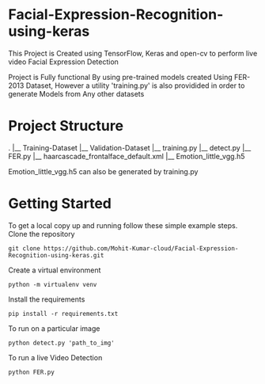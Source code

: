 # Facial-Expression-Recognition-using-keras

This Project is Created using TensorFlow, Keras and open-cv to perform live video Facial Expression Detection

Project is Fully functional By using pre-trained models created Using FER-2013 Dataset, However a utility 'training.py' is also providided in order to generate Models from Any other datasets



# Project Structure
.
|__ Training-Dataset
|__ Validation-Dataset
|__ training.py
|__ detect.py
|__ FER.py
|__ haarcascade_frontalface_default.xml
|__ Emotion_little_vgg.h5

Emotion_little_vgg.h5 can also be generated by  training.py

# Getting Started
To get a local copy up and running follow these simple example steps.
Clone the repository
```
git clone https://github.com/Mohit-Kumar-cloud/Facial-Expression-Recognition-using-keras.git
```

Create a virtual environment
```
python -m virtualenv venv
```
Install the requirements
```
pip install -r requirements.txt
```
To run on a particular image
```
python detect.py 'path_to_img'
```
To run a live Video Detection
```
python FER.py
```
